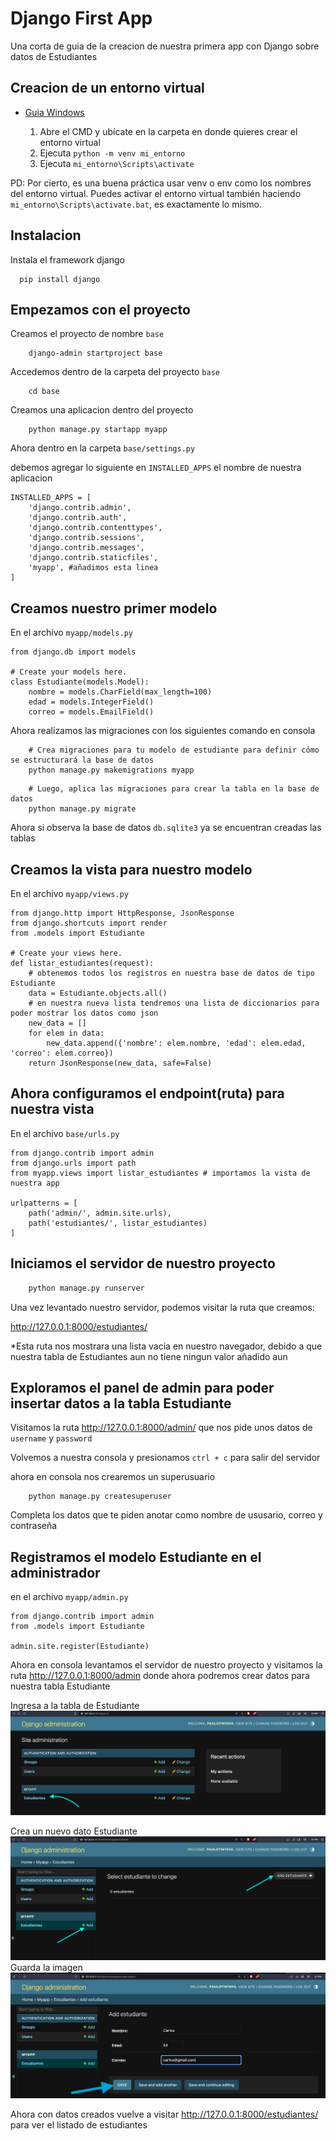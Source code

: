 
# Django First App

Una corta de guia de la creacion de nuestra primera app con Django sobre datos de Estudiantes


## Creacion de un entorno virtual

 - [Guia Windows](https://micro.recursospython.com/recursos/como-crear-un-entorno-virtual-venv.html)

    1. Abre el CMD y ubícate en la carpeta en donde quieres crear el entorno virtual
    2. Ejecuta ```python -m venv mi_entorno```
    3. Ejecuta ```mi_entorno\Scripts\activate```
    


PD:
    Por cierto, es una buena práctica usar venv o env como los nombres del entorno virtual.
    Puedes activar el entorno virtual también haciendo ```mi_entorno\Scripts\activate.bat```, es exactamente lo mismo.

## Instalacion

Instala el framework django

```
  pip install django
```
    
    

## Empezamos con el proyecto
Creamos el proyecto de nombre `base`
```
    django-admin startproject base
```

Accedemos dentro de la carpeta del proyecto `base`

```
    cd base
```

Creamos una aplicacion dentro del proyecto
```
    python manage.py startapp myapp
```

Ahora dentro en la carpeta `base/settings.py`

debemos agregar lo siguiente en `INSTALLED_APPS` el nombre de nuestra aplicacion
```
INSTALLED_APPS = [
    'django.contrib.admin',
    'django.contrib.auth',
    'django.contrib.contenttypes',
    'django.contrib.sessions',
    'django.contrib.messages',
    'django.contrib.staticfiles',
    'myapp', #añadimos esta linea
]
```


## Creamos nuestro primer modelo

En el archivo `myapp/models.py`

```
from django.db import models

# Create your models here.
class Estudiante(models.Model):
    nombre = models.CharField(max_length=100)
    edad = models.IntegerField()
    correo = models.EmailField()

```

Ahora realizamos las migraciones con los siguientes comando en consola

```
    # Crea migraciones para tu modelo de estudiante para definir cómo se estructurará la base de datos
    python manage.py makemigrations myapp

```
```
    # Luego, aplica las migraciones para crear la tabla en la base de datos
    python manage.py migrate
```
Ahora si observa la base de datos `db.sqlite3` ya se encuentran creadas las tablas

## Creamos la vista para nuestro modelo
En el archivo `myapp/views.py`

```
from django.http import HttpResponse, JsonResponse
from django.shortcuts import render
from .models import Estudiante

# Create your views here.
def listar_estudiantes(request):
    # obtenemos todos los registros en nuestra base de datos de tipo Estudiante
    data = Estudiante.objects.all() 
    # en nuestra nueva lista tendremos una lista de diccionarios para poder mostrar los datos como json
    new_data = []
    for elem in data:
        new_data.append({'nombre': elem.nombre, 'edad': elem.edad, 'correo': elem.correo})
    return JsonResponse(new_data, safe=False)
```

## Ahora configuramos el endpoint(ruta) para nuestra vista
En el archivo `base/urls.py`
```
from django.contrib import admin
from django.urls import path
from myapp.views import listar_estudiantes # importamos la vista de nuestra app

urlpatterns = [
    path('admin/', admin.site.urls),
    path('estudiantes/', listar_estudiantes)
]
```

## Iniciamos el servidor de nuestro proyecto
```bash
    python manage.py runserver
```

Una vez levantado nuestro servidor, podemos visitar la ruta que creamos:

http://127.0.0.1:8000/estudiantes/

*Esta ruta nos mostrara una lista vacia en nuestro navegador, debido a que nuestra tabla de Estudiantes aun no tiene ningun valor añadido aun

## Exploramos el panel de admin para poder insertar datos a la tabla Estudiante

Visitamos la ruta http://127.0.0.1:8000/admin/ que nos pide unos datos de `username` y `password`

Volvemos a nuestra consola y presionamos `ctrl + c` para salir del servidor

ahora en consola nos crearemos un superusuario

```
    python manage.py createsuperuser
```
Completa los datos que te piden anotar como nombre de ususario, correo y contraseña

## Registramos el modelo Estudiante en el administrador

en el archivo `myapp/admin.py`

```
from django.contrib import admin
from .models import Estudiante

admin.site.register(Estudiante)

```

Ahora en consola levantamos el servidor de nuestro proyecto y visitamos la ruta  http://127.0.0.1:8000/admin
donde ahora podremos crear datos para nuestra tabla Estudiante

Ingresa a la tabla de Estudiante
![IMG1](images/img1.png)

Crea un nuevo dato Estudiante
![IMG1](images/img2.png)
Guarda la imagen
![IMG1](images/img3.png)

Ahora con datos creados vuelve a visitar http://127.0.0.1:8000/estudiantes/ para ver el listado de estudiantes
